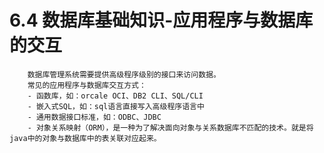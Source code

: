 # 6.4 数据库基础知识-应用程序与数据库的交互

        数据库管理系统需要提供高级程序级别的接口来访问数据。
        常见的应用程序与数据库交互方式：
        - 函数库，如：orcale OCI、DB2 CLI、SQL/CLI
        - 嵌入式SQL，如：sql语言直接写入高级程序语言中
        - 通用数据接口标准，如：ODBC、JDBC
        - 对象关系映射（ORM），是一种为了解决面向对象与关系数据库不匹配的技术。就是将java中的对象与数据库中的表关联对应起来。
